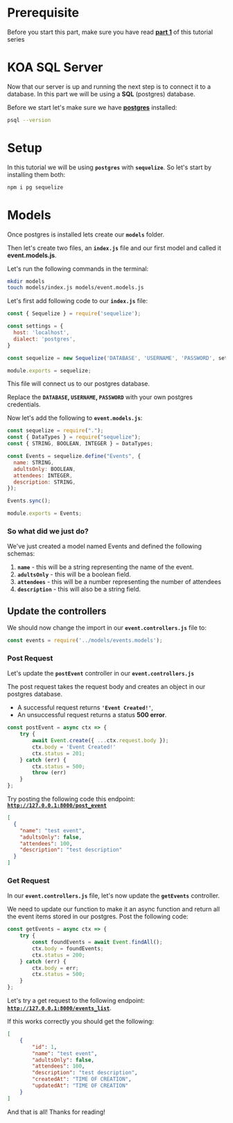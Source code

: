 # Prerequisite

Before you start this part, make sure you have read [**part 1**](https://github.com/tutorial-point/koa-server-tutorial) of this tutorial series

# KOA SQL Server

Now that our server is up and running the next step is to connect it to a database. In this part we will be using a **SQL** (postgres) database.

Before we start let's make sure we have [**postgres**](https://postgresapp.com/downloads.html) installed:

```bash
psql --version
```

# Setup

In this tutorial we will be using **`postgres`** with **`sequelize`**. So let's start by installing them both:

```bash
npm i pg sequelize
```

# Models

Once postgres is installed lets create our **`models`** folder.

Then let's create two files, an **`index.js`** file and our first model and called it **event.models.js**.

Let's run the following commands in the terminal:

```bash
mkdir models
touch models/index.js models/event.models.js
```

Let's first add following code to our **`index.js`** file:

```javascript
const { Sequelize } = require('sequelize');

const settings = {
  host: 'localhost',
  dialect: 'postgres',
}

const sequelize = new Sequelize('DATABASE', 'USERNAME', 'PASSWORD', settings);

module.exports = sequelize;
```

This file will connect us to our postgres database.

Replace the **`DATABASE`, `USERNAME`, `PASSWORD`** with your own postgres credentials.

Now let's add the following to **`event.models.js`**:

```javascript
const sequelize = require(".");
const { DataTypes } = require("sequelize");
const { STRING, BOOLEAN, INTEGER } = DataTypes;

const Events = sequelize.define("Events", {
  name: STRING,
  adultsOnly: BOOLEAN,
  attendees: INTEGER,
  description: STRING,
});

Events.sync();

module.exports = Events;
```

### So what did we just do?

We've just created a model named Events and defined the following schemas:

1. **`name`** - this will be a string representing the name of the event.
2. **`adultsOnly`** - this will be a boolean field.
3. **`attendees`** - this will be a number representing the number of attendees
4. **`description`** - this will also be a string field.

## Update the controllers

We should now change the import in our **`event.controllers.js`** file to:

```javascript
const events = require('../models/events.models');
```

### Post Request

Let's update the **`postEvent`** controller in our **`event.controllers.js`**

The post request takes the request body and creates an object in our postgres database.

- A successful request returns **`'Event Created!'`**,
- An unsuccessful request returns a status **500 error**.

```javascript
const postEvent = async ctx => {
    try {
        await Event.create({ ...ctx.request.body });
        ctx.body = 'Event Created!'
        ctx.status = 201;
    } catch (err) {
        ctx.status = 500;
        throw (err)
    }
};
```

Try posting the following code this endpoint: [**`http://127.0.0.1:8000/post_event`**](http://127.0.0.1:8000/post_event)

```json
[
  {
    "name": "test event",
    "adultsOnly": false,
    "attendees": 100,
    "description": "test description"
  }
]
```

### Get Request

In our **`event.controllers.js`** file, let's now update the **`getEvents`** controller.

We need to update our function to make it an async function and return all the event items stored in our postgres. Post the following code:

```javascript
const getEvents = async ctx => {
    try {
        const foundEvents = await Event.findAll();
        ctx.body = foundEvents;
        ctx.status = 200;
    } catch (err) {
        ctx.body = err;
        ctx.status = 500;
    }
};
```

Let's try a get request to the following endpoint: [**`http://127.0.0.1:8000/events_list`**](http://127.0.0.1:8000/events_list).

If this works correctly you should get the following:

```json
[
    {
        "id": 1,
        "name": "test event",
        "adultsOnly": false,
        "attendees": 100,
        "description": "test description",
        "createdAt": "TIME OF CREATION",
        "updatedAt": "TIME OF CREATION"
    }
]
```

And that is all! Thanks for reading!
